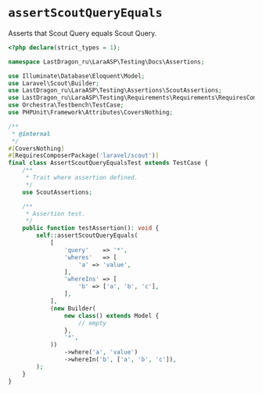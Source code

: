 # `assertScoutQueryEquals`

Asserts that Scout Query equals Scout Query.

[include:example]: ./AssertScoutQueryEqualsTest.php
[//]: # (start: preprocess/085affb973aa23e4)
[//]: # (warning: Generated automatically. Do not edit.)

```php
<?php declare(strict_types = 1);

namespace LastDragon_ru\LaraASP\Testing\Docs\Assertions;

use Illuminate\Database\Eloquent\Model;
use Laravel\Scout\Builder;
use LastDragon_ru\LaraASP\Testing\Assertions\ScoutAssertions;
use LastDragon_ru\LaraASP\Testing\Requirements\Requirements\RequiresComposerPackage;
use Orchestra\Testbench\TestCase;
use PHPUnit\Framework\Attributes\CoversNothing;

/**
 * @internal
 */
#[CoversNothing]
#[RequiresComposerPackage('laravel/scout')]
final class AssertScoutQueryEqualsTest extends TestCase {
    /**
     * Trait where assertion defined.
     */
    use ScoutAssertions;

    /**
     * Assertion test.
     */
    public function testAssertion(): void {
        self::assertScoutQueryEquals(
            [
                'query'    => '*',
                'wheres'   => [
                    'a' => 'value',
                ],
                'whereIns' => [
                    'b' => ['a', 'b', 'c'],
                ],
            ],
            (new Builder(
                new class() extends Model {
                    // empty
                },
                '*',
            ))
                ->where('a', 'value')
                ->whereIn('b', ['a', 'b', 'c']),
        );
    }
}
```

[//]: # (end: preprocess/085affb973aa23e4)

